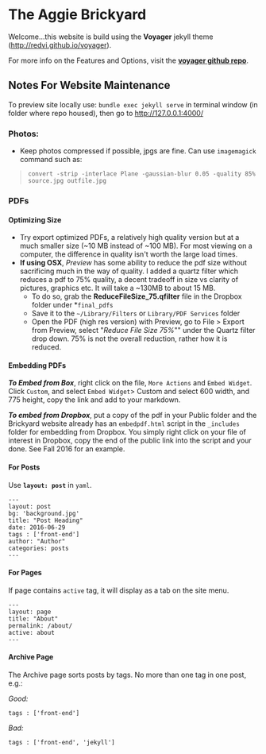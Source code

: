 # The Aggie Brickyard

Welcome...this website is build using the **Voyager** jekyll theme (<http://redvi.github.io/voyager>).

For more info on the Features and Options, visit the **[voyager github repo](https://github.com/redVi/voyager)**.

## Notes For Website Maintenance

To preview site locally use: `bundle exec jekyll serve` in terminal window (in folder where repo housed), then go to http://127.0.0.1:4000/

### Photos:

 - Keep photos compressed if possible, jpgs are fine. Can use `imagemagick` command such as:

 > `convert -strip -interlace Plane -gaussian-blur 0.05 -quality 85% source.jpg outfile.jpg`

### PDFs

#### Optimizing Size
 - Try export optimized PDFs, a relatively high quality version but at a much smaller size (~10 MB instead of ~100 MB). For most viewing on a computer, the difference in quality isn't worth the large load times.
 - **If using OSX**, *Preview* has some ability to reduce the pdf size without sacrificing much in the way of quality. I added a quartz filter which reduces a pdf to 75% quality, a decent tradeoff in size vs clarity of pictures, graphics etc. It will take a ~130MB to about 15 MB.
     - To do so, grab the **ReduceFileSize_75.qfilter** file in the Dropbox folder under *`final_pdfs`
     - Save it to the `~/Library/Filters` or `Library/PDF Services` folder
     - Open the PDF (high res version) with Preview, go to File > Export from Preview, select "*Reduce File Size 75%*"" under the Quartz filter drop down. 75% is not the overall reduction, rather how it is reduced.

#### Embedding PDFs

_**To Embed from Box**_, right click on the file, `More Actions` and `Embed Widget`. Click `Custom`, and select `Embed Widget`> Custom and select 600 width, and 775 height, copy the link and add to your markdown.

_**To embed from Dropbox**_, put a copy of the pdf in your Public folder and the Brickyard website already has an `embedpdf.html` script in the `_includes` folder for embedding from Dropbox. You simply right click on your file of interest in Dropbox, copy the end of the public link into the script and your done. See Fall 2016 for an example.

#### **For Posts**

Use **`layout: post`** in `yaml`.

```
---
layout: post
bg: 'background.jpg'
title: "Post Heading"
date: 2016-06-29
tags : ['front-end']
author: "Author"
categories: posts
---
```

#### **For Pages**

If page contains `active` tag, it will display as a tab on the site menu.

```
---
layout: page
title: "About"
permalink: /about/
active: about
---
```

#### **Archive Page**

The Archive page sorts posts by tags. No more than one tag in one post, e.g.:

*Good:*

```
tags : ['front-end']
```

*Bad:*

```
tags : ['front-end', 'jekyll']
```
